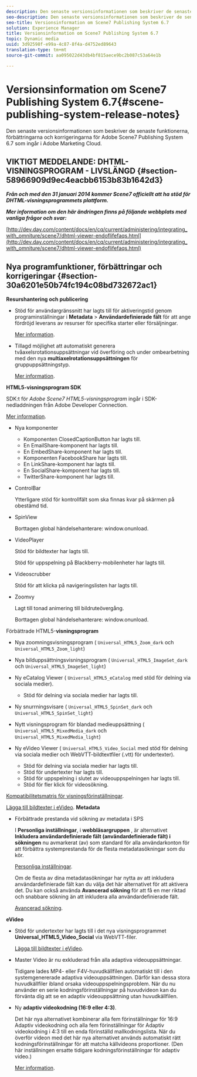 ```yaml
---
description: Den senaste versionsinformationen som beskriver de senaste funktionerna, förbättringarna och korrigeringarna för Adobe Scene7 Publishing System 6.7 som ingår i Adobe Marketing Cloud.
seo-description: Den senaste versionsinformationen som beskriver de senaste funktionerna, förbättringarna och korrigeringarna för Adobe Scene7 Publishing System 6.7 som ingår i Adobe Marketing Cloud.
seo-title: Versionsinformation om Scene7 Publishing System 6.7
solution: Experience Manager
title: Versionsinformation om Scene7 Publishing System 6.7
topic: Dynamic media
uuid: 3d92598f-e99a-4c87-8f4a-d4752ed89643
translation-type: tm+mt
source-git-commit: aa095022d43db4bf815aece9bc2b087c53a64e1b

---
```



# Versionsinformation om Scene7 Publishing System 6.7{#scene-publishing-system-release-notes}

Den senaste versionsinformationen som beskriver de senaste funktionerna, förbättringarna och korrigeringarna för Adobe Scene7 Publishing System 6.7 som ingår i Adobe Marketing Cloud.

## VIKTIGT MEDDELANDE: DHTML-VISNINGSPROGRAM - LIVSLÄNGD {#section-58966909d9ec4eacbb6153b83b1642d3}

***Från och med den 31 januari 2014 kommer Scene7 officiellt att ha stöd för DHTML-visningsprogrammets plattform.***

***Mer information om den här ändringen finns på följande webbplats med vanliga frågor och svar:***

[http://dev.day.com/content/docs/en/cq/current/administering/integrating_with_omniture/scene7/dhtml-viewer-endoflifefaqs.html](http://dev.day.com/content/docs/en/cq/current/administering/integrating_with_omniture/scene7/dhtml-viewer-endoflifefaqs.html)

## Nya programfunktioner, förbättringar och korrigeringar {#section-30a6201e50b74fc194c08bd732672ac1}

**Resurshantering och publicering**

* Stöd för användargränssnitt har lagts till för aktiveringstid genom programinställningar i **Metadata** > **Användardefinierade fält** för att ange fördröjd leverans av resurser för specifika starter eller försäljningar.

   [Mer information](http://help.adobe.com/en_US/scene7/using/WS08F62297-36A5-4c35-9D4E-5BE38C41D39C.html).

* Tillagd möjlighet att automatiskt generera tvåaxelsrotationsuppsättningar vid överföring och under ombearbetning med den nya **multiaxelrotationsuppsättningen** för gruppuppsättningstyp.

   [Mer information](http://help.adobe.com/en_US/scene7/using/WSf6ef983f54a76485-20cc30b112624e7b244-7fff.html).

**HTML5-visningsprogram SDK**

SDK:t för *Adobe Scene7 HTML5-visningsprogram* ingår i SDK-nedladdningen från Adobe Developer Connection.

[Mer information](http://help.adobe.com/en_US/scene7/using/WSd4272150f67705c11b002eec12fcba4dee6-8000.html).

* Nya komponenter

   * Komponenten ClosedCaptionButton har lagts till.
   * En EmailShare-komponent har lagts till.
   * En EmbedShare-komponent har lagts till.
   * Komponenten FacebookShare har lagts till.
   * En LinkShare-komponent har lagts till.
   * En SocialShare-komponent har lagts till.
   * TwitterShare-komponent har lagts till.

* ControlBar

   Ytterligare stöd för kontrollfält som ska finnas kvar på skärmen på obestämd tid.

* SpinView

   Borttagen global händelsehanterare: window.onunload.

* VideoPlayer

   Stöd för bildtexter har lagts till.

   Stöd för uppspelning på Blackberry-mobilenheter har lagts till.

* Videoscrubber

   Stöd för att klicka på navigeringslisten har lagts till.

* Zoomvy

   Lagt till tonad animering till bildruteövergång.

   Borttagen global händelsehanterare: window.onunload.

Förbättrade HTML5-**visningsprogram**

* Nya zoomningsvisningsprogram ( `Universal_HTML5_Zoom_dark` och `Universal_HTML5_Zoom_light`)
* Nya bilduppsättningsvisningsprogram ( `Universal_HTML5_ImageSet_dark` och `Universal_HTML5_ImageSet_light`)
* Ny eCatalog Viewer ( `Universal_HTML5_eCatalog` med stöd för delning via sociala medier).

   * Stöd för delning via sociala medier har lagts till.

* Ny snurrningsvisare ( `Universal_HTML5_SpinSet_dark` och `Universal_HTML5_SpinSet_light`)

* Nytt visningsprogram för blandad medieuppsättning ( `Universal_HTML5_MixedMedia_dark` och `Universal_HTML5_MixedMedia_light`)
* Ny eVideo Viewer ( `Universal_HTML5_Video_Social` med stöd för delning via sociala medier och WebVTT-bildtextfiler (.vtt) för undertexter).

   * Stöd för delning via sociala medier har lagts till.
   * Stöd för undertexter har lagts till.
   * Stöd för uppspelning i slutet av videouppspelningen har lagts till.
   * Stöd för fler klick för videosökning.

[Kompatibilitetsmatris för visningsförinställningar](http://help.adobe.com/en_US/scene7/using/WS6E593DEA-7D81-4cd6-84B0-85E8BB274176.html).

[Lägga till bildtexter i eVideo](http://help.adobe.com/en_US/scene7/using/WS98ca2e6790647c06-6f6f53e137b959f094-8000.html).
**Metadata**

* Förbättrade prestanda vid sökning av metadata i SPS

   I **Personliga inställningar**, i **webbläsargruppen** , är alternativet **Inkludera användardefinierade fält (användardefinierade fält) i sökningen** nu avmarkerat (av) som standard för alla användarkonton för att förbättra systemprestanda för de flesta metadatasökningar som du kör.

   [Personliga inställningar](http://help.adobe.com/en_US/scene7/using/WSCAAE9C8A-F172-43a8-B134-6163E7C80218.html).

   Om de flesta av dina metadatasökningar har nytta av att inkludera användardefinierade fält kan du välja det här alternativet för att aktivera det. Du kan också använda **Avancerad sökning** för att få en mer riktad och snabbare sökning än att inkludera alla användardefinierade fält.

   [Avancerad sökning](http://help.adobe.com/en_US/scene7/using/WS259993e42159a215-1c6a66df1265272619e-7ff5.html).

**eVideo**

* Stöd för undertexter har lagts till i det nya visningsprogrammet **Universal_HTML5_Video_Social** via WebVTT-filer.

   [Lägga till bildtexter i eVideo](http://help.stage.adobe.com/en_US/scene7/using/WS98ca2e6790647c06-6f6f53e137b959f094-8000.html).

* Master Video är nu exkluderad från alla adaptiva videouppsättningar.

   Tidigare lades MP4- eller F4V-huvudkällfilen automatiskt till i den systemgenererade adaptiva videouppsättningen. Därför kan dessa stora huvudkällfiler ibland orsaka videouppspelningsproblem. När du nu använder en serie kodningsförinställningar på huvudvideon kan du förvänta dig att se en adaptiv videouppsättning utan huvudkällfilen.

* Ny **adaptiv videokodning (16:9 eller 4:3)**.

   Det här nya alternativet kombinerar alla fem förinställningar för 16:9 Adaptiv videokodning och alla fem förinställningar för Adaptiv videokodning i 4:3 till en enda förinställd mallkodningslista. När du överför videon med det här nya alternativet används automatiskt rätt kodningsförinställningar för att matcha källvideons proportioner. (Den här inställningen ersatte tidigare kodningsförinställningar för adaptiv video.)

   [Mer information](http://help.stage.adobe.com/en_US/scene7/using/WSE86ACF2B-BD50-4c48-A1D7-9CD4405B62D0.html).

